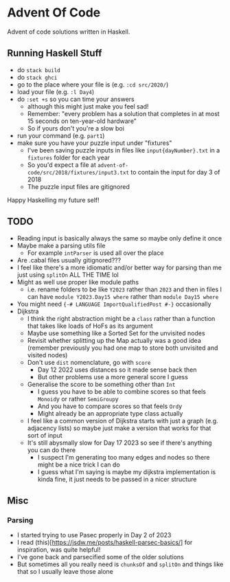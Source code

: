 # Advent Of Code

Advent of code solutions written in Haskell.

## Running Haskell Stuff
- do `stack build`
- do `stack ghci`
- go to the place where your file is (e.g. `:cd src/2020/`)
- load your file (e.g. `:l Day4`)
- do `:set +s` so you can time your answers
    - although this might just make you feel sad!
    - Remember: "every problem has a solution that completes in at most 15 seconds on ten-year-old hardware"
    - So if yours don't you're a slow boi
- run your command (e.g. `part1`)
- make sure you have your puzzle input under "fixtures"
    - I've been saving puzzle inputs in files like `input{dayNumber}.txt` in a `fixtures` folder for each year
    - So you'd expect a file at `advent-of-code/src/2018/fixtures/input3.txt` to contain the input for day 3 of 2018
    - The puzzle input files are gitignored

Happy Haskelling my future self!

## TODO

- Reading input is basically always the same so maybe only define it once
- Maybe make a parsing utils file
  - For example `intParser` is used all over the place
- Are .cabal files usually gitignored???
- I feel like there's a more idiomatic and/or better way for parsing than me just using `splitOn` ALL THE TIME lol
- Might as well use proper like module paths
  - i.e. rename folders to be like `Y2023` rather than `2023` and then in files I can have `module Y2023.Day15 where` rather than `module Day15 where`
- You might need `{-# LANGUAGE ImportQualifiedPost #-}` occasionally
- Dijkstra
  - I think the right abstraction might be a `class` rather than a function that takes like loads of HoFs as its argument
  - Maybe use something like a Sorted Set for the unvisited nodes
  - Revisit whether splitting up the Map actually was a good idea (remember previously you had one map to store both unvisited and visited nodes)
  - Don't use `dist` nomenclature, go with `score`
    - Day 12 2022 uses distances so it made sense back then
    - But other problems use a more general score I guess
  - Generalise the score to be something other than `Int` 
    - I guess you have to be able to combine scores so that feels `Monoid`y or rather `SemiGroup`y
    - And you have to compare scores so that feels `Ord`y
    - Might already be an appropriate type class actually
  - I feel like a common version of Dijkstra starts with just a graph (e.g. adjacency lists) so maybe just make a version that works for that sort of input
  - It's still abysmally slow for Day 17 2023 so see if there's anything you can do there
    - I suspect I'm generating too many edges and nodes so there might be a nice trick I can do
    - I guess what I'm saying is maybe my dijkstra implementation is kinda fine, it just needs to be passed in a nicer structure



## Misc

### Parsing

- I started trying to use Pasec properly in Day 2 of 2023
- I read (this)[https://jsdw.me/posts/haskell-parsec-basics/] for inspiration, was quite helpful!
- I've gone back and parsecified some of the older solutions
- But sometimes all you really need is `chunksOf` and `splitOn` and things like that so I usually leave those alone